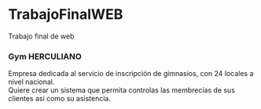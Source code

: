 # TrabajoFinalWEB
Trabajo final de web

### Gym HERCULIANO

Empresa dedicada al servicio de inscripción de gimnasios, con 24 locales a nivel nacional.  
Quiere crear un sistema que permita controlas las membrecías de sus clientes así como su asistencia.  
